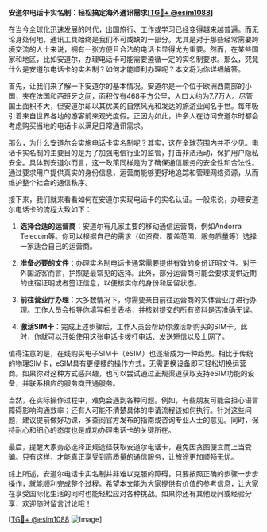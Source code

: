 **安道尔电话卡实名制：轻松搞定海外通讯需求[[TG💪+ @esim1088](https://t.me/s/esim1088)]**

在当今全球化迅速发展的时代，出国旅行、工作或学习已经变得越来越普遍。而无论身处何地，通讯工具始终是我们不可或缺的一部分。尤其是对于那些经常需要跨境交流的人士来说，拥有一张方便且合法的电话卡显得尤为重要。然而，在某些国家和地区，比如安道尔，办理电话卡可能需要遵循一定的实名制要求。那么，究竟什么是安道尔电话卡的实名制？如何才能顺利办理呢？本文将为你详细解答。

首先，让我们来了解一下安道尔的基本情况。安道尔是一个位于欧洲西南部的小国，夹在法国和西班牙之间，面积仅有468平方公里，人口大约为7.7万人。尽管国土面积不大，但安道尔却以其优美的自然风光和发达的旅游业闻名于世。每年吸引着来自世界各地的游客前来观光度假。正因为如此，许多人在访问安道尔时都会考虑购买当地的电话卡以满足日常通讯需求。

那么，为什么安道尔会实施电话卡实名制呢？其实，这在全球范围内并不少见。电话卡实名制的主要目的是为了加强电信行业的监管，打击非法活动，保护用户隐私安全。具体到安道尔而言，这一政策同样是为了确保通信服务的安全性和合法性。通过要求用户提供真实的身份信息，运营商能够更好地追踪和管理网络资源，从而维护整个社会的通信秩序。

接下来，我们就来看看如何在安道尔实现电话卡的实名认证。一般来说，办理安道尔电话卡的流程大致如下：

1. **选择合适的运营商**：安道尔有几家主要的移动通信运营商，例如Andorra Telecom等。你可以根据自己的需求（如资费、覆盖范围、服务质量等）选择一家适合自己的运营商。

2. **准备必要的文件**：办理实名制电话卡通常需要提供有效的身份证明文件。对于外国游客而言，护照是最常见的选择。此外，部分运营商可能会要求提供近期的住宿证明或者签证信息，以便核实你的身份和居留状态。

3. **前往营业厅办理**：大多数情况下，你需要亲自前往运营商的实体营业厅进行办理。工作人员会指导你填写相关表格，并核对提交的所有资料是否准确无误。

4. **激活SIM卡**：完成上述步骤后，工作人员会帮助你激活新购买的SIM卡。此时，你就可以开始使用这张电话卡拨打电话、发送短信以及上网了。

值得注意的是，在线购买电子SIM卡（eSIM）也逐渐成为一种趋势。相比于传统的物理SIM卡，eSIM具有更便捷的操作方式，无需更换设备即可轻松切换运营商。如果你对这种方式感兴趣，也可以尝试通过正规渠道获取支持eSIM功能的设备，并联系相应的服务商开通服务。

当然，在实际操作过程中，难免会遇到各种问题。例如，有些朋友可能会担心语言障碍影响沟通效率；还有人可能不清楚具体的申请流程该如何执行。针对这些问题，建议提前做好功课，多查阅官方发布的指南或咨询专业人士的意见。同时，保持耐心和细心的态度也是成功办理电话卡的关键所在。

最后，提醒大家务必选择正规途径获取安道尔电话卡，避免因贪图便宜而上当受骗。只有这样，才能真正享受到高质量的通信服务，让旅途更加顺畅无忧。

综上所述，安道尔电话卡实名制并非难以克服的障碍，只要按照正确的步骤一步步操作，就能顺利完成整个过程。希望本文能为大家提供有价值的参考信息，让大家在享受国际化生活的同时也能轻松应对各种挑战。如果你还有其他疑问或经验分享，欢迎随时留言讨论哦！

[[TG💪+ @esim1088](https://t.me/s/esim1088) ![Image](https://i.postimg.cc/4NQfJmqS/Snipaste-2025-05-13-00-14-12.png)]